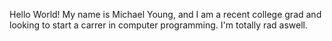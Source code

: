 Hello World!
My name is Michael Young, and I am a recent college grad and looking to start a carrer in computer programming.
I'm totally rad aswell.

